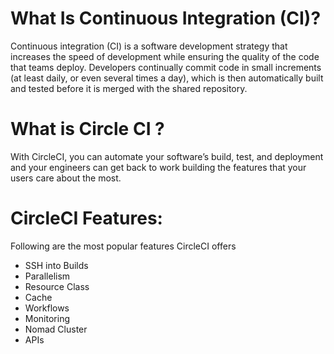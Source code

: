 # What Is Continuous Integration (CI)? 
Continuous integration (CI) is a software development strategy that increases the speed of development while ensuring the quality of the code that teams deploy. Developers continually commit code in small increments (at least daily, or even several times a day), which is then automatically built and tested before it is merged with the shared repository.

# What is Circle CI ?
With CircleCI, you can automate your software’s build, test, and deployment and your engineers can get back to work building the features that your users care about the most.

# CircleCI Features:
Following are the most popular features CircleCI offers

* SSH into Builds
* Parallelism
* Resource Class
* Cache
* Workflows
* Monitoring
* Nomad Cluster
* APIs
